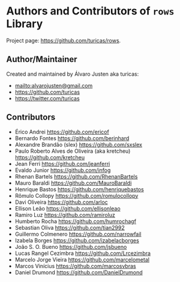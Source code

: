 # Authors and Contributors of `rows` Library

Project page: <https://github.com/turicas/rows>.

## Author/Maintainer

Created and maintained by Álvaro Justen aka turicas:

- <mailto:alvarojusten@gmail.com>
- <https://github.com/turicas>
- <https://twitter.com/turicas>


## Contributors

- Érico Andrei <https://github.com/ericof>
- Bernardo Fontes <https://github.com/berinhard>
- Alexandre Brandão (slex) <https://github.com/sxslex>
- Paulo Roberto Alves de Oliveira (aka kretcheu) <https://github.com/kretcheu>
- Jean Ferri <https://github.com/jeanferri>
- Evaldo Junior <https://github.com/infog>
- Rhenan Bartels <https://github.com/RhenanBartels>
- Mauro Baraldi <https://github.com/MauroBaraldi>
- Henrique Bastos <https://github.com/henriquebastos>
- Rômulo Collopy <https://github.com/romulocollopy>
- Davi Oliveira <https://github.com/arloc>
- Ellison Leão <https://github.com/ellisonleao>
- Ramiro Luz <https://github.com/ramiroluz>
- Humberto Rocha <https://github.com/humrochagf>
- Sebastian Oliva <https://github.com/tian2992>
- Guillermo Colmenero <https://github.com/narrowfail>
- Izabela Borges <https://github.com/izabelacborges>
- João S. O. Bueno <https://github.com/jsbueno>
- Lucas Rangel Cezimbra <https://github.com/Lrcezimbra>
- Marcelo Jorge Vieira <https://github.com/marcelometal>
- Marcos Vinícius <https://github.com/marcosvbras>
- Daniel Drumond <https://github.com/DanielDrumond>
